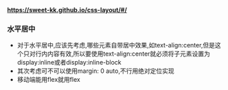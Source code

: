 **https://sweet-kk.github.io/css-layout/#/**

### 水平居中

- 对于水平居中,应该先考虑,哪些元素自带居中效果,如text-align:center,但是这个只对行内内容有效,所以要使用text-align:center就必须将子元素设置为display:inline或者display:inline-block
- 其次考虑可不可以使用margin: 0 auto,不行用绝对定位实现
- 移动端能用flex就用flex

